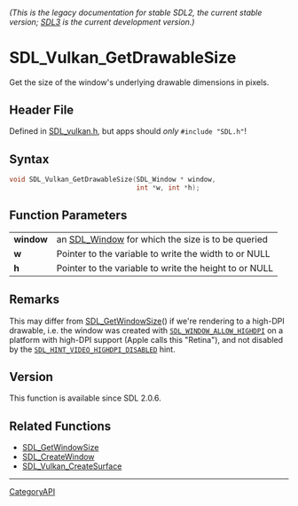 ###### (This is the legacy documentation for stable SDL2, the current stable version; [SDL3](https://wiki.libsdl.org/SDL3/) is the current development version.)
# SDL_Vulkan_GetDrawableSize

Get the size of the window's underlying drawable dimensions in pixels.

## Header File

Defined in [SDL_vulkan.h](https://github.com/libsdl-org/SDL/blob/SDL2/include/SDL_vulkan.h), but apps should _only_ `#include "SDL.h"`!

## Syntax

```c
void SDL_Vulkan_GetDrawableSize(SDL_Window * window,
                                int *w, int *h);

```

## Function Parameters

|                |                                                                 |
| -------------- | --------------------------------------------------------------- |
| **window**     | an [SDL_Window](SDL_Window) for which the size is to be queried |
| **w**          | Pointer to the variable to write the width to or NULL           |
| **h**          | Pointer to the variable to write the height to or NULL          |

## Remarks

This may differ from [SDL_GetWindowSize](SDL_GetWindowSize)() if we're
rendering to a high-DPI drawable, i.e. the window was created with
[`SDL_WINDOW_ALLOW_HIGHDPI`](SDL_WINDOW_ALLOW_HIGHDPI) on a platform with
high-DPI support (Apple calls this "Retina"), and not disabled by the
[`SDL_HINT_VIDEO_HIGHDPI_DISABLED`](SDL_HINT_VIDEO_HIGHDPI_DISABLED) hint.

## Version

This function is available since SDL 2.0.6.

## Related Functions

* [SDL_GetWindowSize](SDL_GetWindowSize)
* [SDL_CreateWindow](SDL_CreateWindow)
* [SDL_Vulkan_CreateSurface](SDL_Vulkan_CreateSurface)

----
[CategoryAPI](CategoryAPI)


